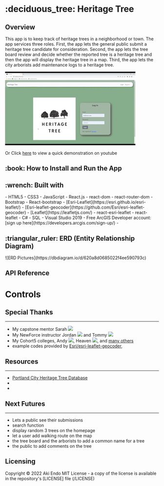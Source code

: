 <h1> :deciduous_tree: Heritage Tree </h1>

## Overview
This app is to keep track of heritage trees in a neighborhood or town.  The app services three roles. First, the app lets the general public submit a heritage tree candidate for consideration.  Second, the app lets the tree board review and decide whether the reported tree is a heritage tree and then the app will display the heritage tree in a map.  Third, the app lets the city arborists add maintenance logs to a heritage tree.  

![Video](https://github.com/mtgoat/Capstone_HeritageTree/blob/main/GitHubDemov2.gif)

Or Click [here](https://youtu.be/c7a0HabwyIM) to view a quick demonstration on youtube

<h2>:book: How to Install and Run the App </h2>


<h2>:wrench: Built with </h2>
- HTML5
- CSS3
- JavaScript
- React.js
- react-dom
- react-router-dom
- Bootstrap
- React-bootstrap
- [Esri-Leaflet](https://esri.github.io/esri-leaflet/)
- [Esri-leaflet-geocoder](https://github.com/Esri/esri-leaflet-geocoder)
- [Leaflet](https://leafletjs.com/)
- react-esri-leaflet
- react-leaflet
- C#
- SQL
- Visual Studio 2019
- Free ArcGIS Developer account: [sign up here](https://developers.arcgis.com/sign-up/)
- 

<h2>:triangular_ruler: ERD (Entity Relationship Diagram) </h2>
![ERD Pictures](https://dbdiagram.io/d/620a8d0685022f4ee590793c)

## API Reference 

# Controls

## Special Thanks
---
- My capstone mentor Sarah [![](https://github.com/sarahebrooks12.png?size=50?shape=circle)](https://github.com/sarahebrooks12)
- My NewForce instructor Jordan  [![](https://github.com/jordan-castelloe.png?size=50)](https://github.com/jordan-castelloe) and Tommy [![](https://github.com/Tommy-Spurlock.png?size=50)](https://github.com/Tommy-Spurlock) 
- My Cohort5 colleges, Andy [![](https://github.com/andy-birt.png?size=50)](https://github.com/andy-birt), Heaven [![](https://github.com/heavenburdette1988.png?size=50)](https://github.com/heavenburdette1988), and [many others](http://newforce-recent-grads.co/) 
- example codes provided by [Esri/esri-leaflet-geocoder](https://github.com/Esri/esri-leaflet-geocoder), 

## Resources 
---
- [Portland City Heritage Tree Database](https://pdx.maps.arcgis.com/apps/webappviewer/index.html?id=3f9c3e9018bb4ee890b4a66595d75027)
-
-
## Next Futures
---
- Lets a public see their submissions 
- search function
- display random 3 trees on the homepage
- let a user add walking route on the map 
- the tree board and the arborists to add a common name for a tree
- the public to add comments on the tree

## Licensing 
Copyright :copyright: 2022 Aki Endo 
MIT License - a copy of the license is available in the repository's [LICENSE] file (/LICENSE)
